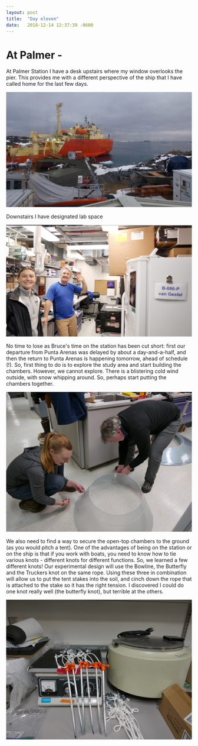 ```yaml
---
layout: post
title:  "Day eleven"
date:   2018-12-14 12:37:39 -0600
---
```

# At Palmer - 
At Palmer Station I have a desk upstairs where my window overlooks the pier. This provides me with a different perspective of the ship that I have called home for the last few days.

![View from my office window](/assets/blog_photos/181214/p1060283.jpg)

Downstairs I have designated lab space

![My lab](/assets/blog_photos/181214/20181214screenshot.jpg)

No time to lose as Bruce's time on the station has been cut short: first our departure from Punta Arenas was delayed by about a day-and-a-half, and then the return to Punta Arenas is happening tomorrow, ahead of schedule (!). So, first thing to do is to explore the study area and start building the chambers. However, we cannot explore. There is a blistering cold wind outside, with snow whipping around. So, perhaps start putting the chambers together. 

![Open-top chamber](/assets/blog_photos/181214/p1060280.jpg)

We also need to find a way to secure the open-top chambers to the ground (as you would pitch a tent). One of the advantages of being on the station or on the ship is that if you work with boats, you need to know how to tie various knots - different knots for different functions. So, we learned a few different knots! Our experimental design will use the Bowline, the Butterfly and the Truckers knot on the same rope. Using these three in combination will allow us to put the tent stakes into the soil, and cinch down the rope that is attached to the stake so it has the right tension. I discovered I could do one knot really well (the butterfly knot), but terrible at the others.

![Knots](/assets/blog_photos/181214/p1060282.jpg)

